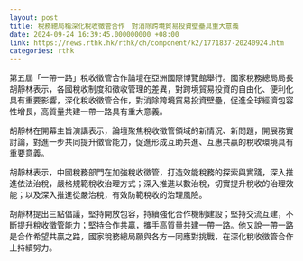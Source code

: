 ```yaml
---
layout: post
title: 稅務總局稱深化稅收徵管合作　對消除跨境貿易投資壁壘具重大意義
date: 2024-09-24 16:39:45.000000000 +08:00
link: https://news.rthk.hk/rthk/ch/component/k2/1771837-20240924.htm
categories: rthk
---
```


第五屆「一帶一路」稅收徵管合作論壇在亞洲國際博覽館舉行。國家稅務總局局長胡靜林表示，各國稅收制度和徵收管理的差異，對跨境貿易投資的自由化、便利化具有重要影響，深化稅收徵管合作，對消除跨境貿易投資壁壘，促進全球經濟包容性增長，高質量共建一帶一路具有重大意義。
 
胡靜林在開幕主旨演講表示，論壇聚焦稅收徵管領域的新情況、新問題，開展務實討論，對進一步共同提升徵管能力，促進形成互助共進、互惠共贏的稅收環境具有重要意義。

胡靜林表示，中國稅務部門在加強稅收徵管，打造效能稅務的探索與實踐，深入推進依法治稅，嚴格規範稅收治理方式；深入推進以數治稅，切實提升稅收的治理效能；以及深入推進從嚴治稅，有效防範稅收的治理風險。

胡靜林提出三點倡議，堅持開放包容，持續強化合作機制建設；堅持交流互建，不斷提升稅收徵管能力；堅持合作共贏，攜手高質量共建一帶一路。他又說一帶一路是合作希望共贏之路，國家稅務總局願與各方一同應對挑戰，在深化稅收徵管合作上持續努力。
